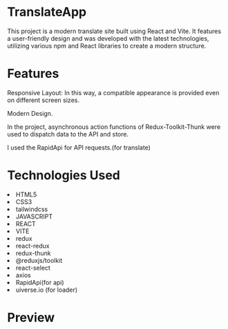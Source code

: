 <h1>TranslateApp</h1>
  
<p>This project is a modern translate site built using React and Vite. It features a user-friendly design and was developed with the latest technologies, utilizing various npm and React libraries to create a modern structure.</p>

<h1>Features</h1>

<p>Responsive Layout: In this way, a compatible appearance is provided even on different screen sizes.</p>
<p>Modern Design.</p>
<p>In the project, asynchronous action functions of Redux-Toolkit-Thunk were used to dispatch data to the API and store.</p>
<p>I used the RapidApi for API requests.(for translate)</p>

<h1>Technologies Used</h1>

<li>HTML5</li>
<li>CSS3</li>
<li>tailwindcss</li>
<li>JAVASCRIPT</li>
<li>REACT</li>
<li>VITE</li>
<li>redux</li>
<li>react-redux</li>
<li>redux-thunk</li>
<li>@reduxjs/toolkit</li>
<li>react-select</li>
<li>axios</li>
<li>RapidApi(for api)</li>
<li>uiverse.io (for loader)</li>

<h1>Preview</h1>
